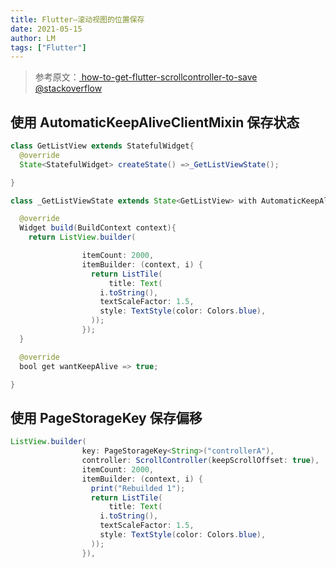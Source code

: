 ```yaml
---
title: Flutter—滚动视图的位置保存
date: 2021-05-15
author: LM
tags: ["Flutter"]
---
```


> 参考原文：[ how-to-get-flutter-scrollcontroller-to-save @stackoverflow ](https://stackoverflow.com/questions/60292911/how-to-get-flutter-scrollcontroller-to-save-position-of-listview-builder-when)

## 使用 AutomaticKeepAliveClientMixin 保存状态

```java
class GetListView extends StatefulWidget{
  @override
  State<StatefulWidget> createState() =>_GetListViewState();

}

class _GetListViewState extends State<GetListView> with AutomaticKeepAliveClientMixin<GetListView>{

  @override
  Widget build(BuildContext context){
    return ListView.builder(

                itemCount: 2000,
                itemBuilder: (context, i) {
                  return ListTile(
                      title: Text(
                    i.toString(),
                    textScaleFactor: 1.5,
                    style: TextStyle(color: Colors.blue),
                  ));
                });
  }

  @override
  bool get wantKeepAlive => true;

} 
```

## 使用 PageStorageKey 保存偏移

```java
ListView.builder(
                key: PageStorageKey<String>("controllerA"),
                controller: ScrollController(keepScrollOffset: true),
                itemCount: 2000,
                itemBuilder: (context, i) {
                  print("Rebuilded 1");
                  return ListTile(
                      title: Text(
                    i.toString(),
                    textScaleFactor: 1.5,
                    style: TextStyle(color: Colors.blue),
                  ));
                }),
```